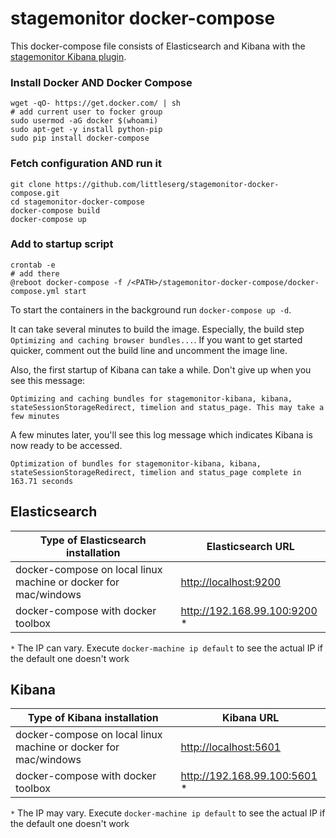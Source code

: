 # stagemonitor docker-compose

This docker-compose file consists of Elasticsearch and Kibana with the [stagemonitor Kibana plugin](https://github.com/stagemonitor/stagemonitor-kibana).

### Install Docker AND Docker Compose
```
wget -qO- https://get.docker.com/ | sh
# add current user to focker group
sudo usermod -aG docker $(whoami)
sudo apt-get -y install python-pip
sudo pip install docker-compose
```
### Fetch configuration AND run it
```
git clone https://github.com/littleserg/stagemonitor-docker-compose.git
cd stagemonitor-docker-compose
docker-compose build
docker-compose up
```

### Add to startup script
```
crontab -e
# add there
@reboot docker-compose -f /<PATH>/stagemonitor-docker-compose/docker-compose.yml start
```

To start the containers in the background run `docker-compose up -d`.

It can take several minutes to build the image. Especially, the build step `Optimizing and caching browser bundles...`.
If you want to get started quicker, comment out the build line and uncomment the image line.


Also, the first startup of Kibana can take a while. Don't give up when you see this message: 
```
Optimizing and caching bundles for stagemonitor-kibana, kibana, stateSessionStorageRedirect, timelion and status_page. This may take a few minutes
```

A few minutes later, you'll see this log message which indicates Kibana is now ready to be accessed.

```
Optimization of bundles for stagemonitor-kibana, kibana, stateSessionStorageRedirect, timelion and status_page complete in 163.71 seconds
```

## Elasticsearch

| Type of Elasticsearch installation    | Elasticsearch URL         |
|---------------------------------------|---------------------------|
| docker-compose on local linux machine or docker for mac/windows | [http://localhost:9200](http://localhost:9200) |
| docker-compose with docker toolbox    | http://192.168.99.100:9200 *|

`*` The IP can vary. Execute `docker-machine ip default` to see the actual IP if the default one doesn't work

## Kibana
| Type of Kibana installation           | Kibana URL                |
|---------------------------------------|---------------------------|
| docker-compose on local linux machine or docker for mac/windows | [http://localhost:5601](http://localhost:5601) |
| docker-compose with docker toolbox    | http://192.168.99.100:5601 *|

`*` The IP may vary. Execute `docker-machine ip default` to see the actual IP if the default one doesn't work